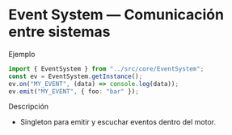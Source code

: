 # Event System — Comunicación entre sistemas

Ejemplo

```ts
import { EventSystem } from "../src/core/EventSystem";
const ev = EventSystem.getInstance();
ev.on("MY_EVENT", (data) => console.log(data));
ev.emit("MY_EVENT", { foo: "bar" });
```

Descripción

- Singleton para emitir y escuchar eventos dentro del motor.

